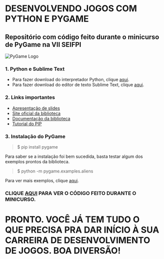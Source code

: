 # DESENVOLVENDO JOGOS COM PYTHON E PYGAME
## Repositório com código feito durante o minicurso de PyGame na VII SEIFPI

![PyGame Logo](https://camo.githubusercontent.com/1971c0a4f776fb5351c765c37e59630c83cabd52/68747470733a2f2f7777772e707967616d652e6f72672f696d616765732f6c6f676f2e706e67)

### 1. Python e Sublime Text

- Para fazer download do interpretador Python, clique [aqui](https://www.python.org/downloads/Página).
- Para fazer download do editor de texto Sublime Text, clique [aqui](https://www.sublimetext.com/3).

### 2. Links importantes
- [Apresentação de slides](https://www.dropbox.com/s/70g3xlr41tpp81c/pygame-seifpi.pdf?dl=0)
- [Site oficial da biblioteca](https://www.pygame.org/)
- [Documentação da biblioteca](https://www.pygame.org/docs/)
- [Tutorial do PIP](https://www.maiconschmitz.com.br/blog/2015/05/20/utilizando-o-pip/)

### 3. Instalação do PyGame

> $ pip install pygame

Para saber se a instalação foi bem sucedida, basta testar algum dos exemplos prontos da biblioteca.

> $ python -m pygame.examples.aliens

Para ver mais exemplos, clique [aqui](https://www.pygame.org/docs/ref/examples.html?highlight=examples#module-pygame.examples).

### CLIQUE [AQUI](https://github.com/jjpaulo2/minicurso-pygame/blob/master/jogo.py) PARA VER O CÓDIGO FEITO DURANTE O MINICURSO.

# PRONTO. VOCÊ JÁ TEM TUDO O QUE PRECISA PRA DAR INÍCIO À SUA CARREIRA DE DESENVOLVIMENTO DE JOGOS. BOA DIVERSÃO!
